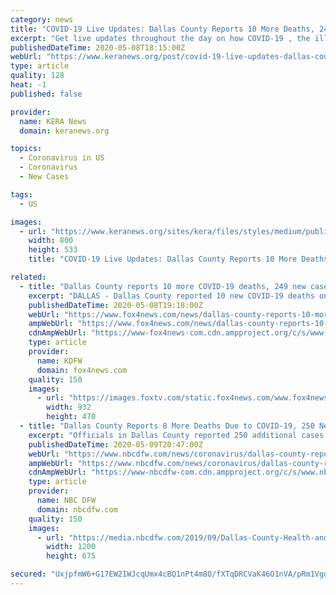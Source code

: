 ```yaml
---
category: news
title: "COVID-19 Live Updates: Dallas County Reports 10 More Deaths, 249 New Cases"
excerpt: "Get live updates throughout the day on how COVID-19 , the illness caused by the novel coronavirus, is affecting North Texas."
publishedDateTime: 2020-05-08T18:15:00Z
webUrl: "https://www.keranews.org/post/covid-19-live-updates-dallas-county-reports-10-more-deaths-249-new-cases"
type: article
quality: 128
heat: -1
published: false

provider:
  name: KERA News
  domain: keranews.org

topics:
  - Coronavirus in US
  - Coronavirus
  - New Cases

tags:
  - US

images:
  - url: "https://www.keranews.org/sites/kera/files/styles/medium/public/202004/AP_20091847979182_0.jpg"
    width: 800
    height: 533
    title: "COVID-19 Live Updates: Dallas County Reports 10 More Deaths, 249 New Cases"

related:
  - title: "Dallas County reports 10 more COVID-19 deaths, 249 new cases"
    excerpt: "DALLAS - Dallas County reported 10 new COVID-19 deaths on Friday, along with 249 more cases of the coronavirus. This brings the county’s totals to 135 deaths and 5,346 cases. The youngest of the 10 new deaths was a Duncanville man in his 40s,"
    publishedDateTime: 2020-05-08T19:18:00Z
    webUrl: "https://www.fox4news.com/news/dallas-county-reports-10-more-covid-19-deaths-249-new-cases"
    ampWebUrl: "https://www.fox4news.com/news/dallas-county-reports-10-more-covid-19-deaths-249-new-cases.amp"
    cdnAmpWebUrl: "https://www-fox4news-com.cdn.ampproject.org/c/s/www.fox4news.com/news/dallas-county-reports-10-more-covid-19-deaths-249-new-cases.amp"
    type: article
    provider:
      name: KDFW
      domain: fox4news.com
    quality: 150
    images:
      - url: "https://images.foxtv.com/static.fox4news.com/www.fox4news.com/content/uploads/2020/03/932/470/6427eb5d-CV-NORTH-TEXAS.jpg?ve=1&tl=1"
        width: 932
        height: 470
  - title: "Dallas County Reports 8 More Deaths Due to COVID-19, 250 New Cases"
    excerpt: "Officials in Dallas County reported 250 additional cases of COVID-19 Saturday and eight more deaths associated with the novel coronavirus."
    publishedDateTime: 2020-05-09T20:47:00Z
    webUrl: "https://www.nbcdfw.com/news/coronavirus/dallas-county-reports-8-more-deaths-due-to-covid-19-250-new-cases/2366736/"
    ampWebUrl: "https://www.nbcdfw.com/news/coronavirus/dallas-county-reports-8-more-deaths-due-to-covid-19-250-new-cases/2366736/?amp"
    cdnAmpWebUrl: "https://www-nbcdfw-com.cdn.ampproject.org/c/s/www.nbcdfw.com/news/coronavirus/dallas-county-reports-8-more-deaths-due-to-covid-19-250-new-cases/2366736/?amp"
    type: article
    provider:
      name: NBC DFW
      domain: nbcdfw.com
    quality: 150
    images:
      - url: "https://media.nbcdfw.com/2019/09/Dallas-County-Health-and-Human-Services-1.jpg?resize=1200%2C675"
        width: 1200
        height: 675

secured: "UxjpfmW6+G17EW2IWJcqUmx4cBQ1nPt4m8O/fXTqDRCVaK46O1nVA/pRm1VgdDiPvRhgD8vHqBS3azjC5CwXUpg3Gwlv0EoKPgrpFyfDVIKXq88zLZccPjSwOv+ib0qFyTw0c9HjbM/678cRhbznLAQRnPg5OWhoa1yjYeAXQ4SliaCoKFjGhUtfzkkB9wAlduLKBGd0sOqURphSkJB/DbGFLcNPNlwv8DeCeuYgPXvI5SqqaSLJbx5on8DGiBGEBTBbGPkeuqo3pNVBjeyBOwsU6VpSPBfChEHD8ngfAfMQI3RABU0GZOof8nn6TuUd;GUZ65BEQaPsnsM2yleKnhA=="
---
```


